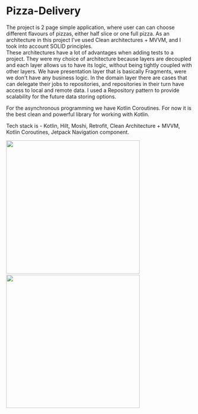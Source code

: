# Pizza-Delivery

The project is 2 page simple application, where user can can choose different flavours of pizzas, either half slice or one full pizza.
As an architecture in this project I've used Clean architectures + MVVM, and I took into account SOLID principles.  
These architectures have a lot of advantages when adding tests to a project. They were my choice of architecture because layers are decoupled and
each layer allows us to have its logic, without being tightly coupled with other layers. We have presentation layer that is basically Fragments, 
were we don't have any business logic. In the domain layer there are cases that can delegate their jobs to repositories, and repositories in their 
turn have access to local and remote data. I used a Repository pattern to provide scalability for the future data storing options.

For the asynchronous programming we have Kotlin Coroutines. For now it is the best clean and powerful library for working with Kotlin.

Tech stack is - Kotlin, Hilt, Moshi, Retrofit, Clean Architecture + MVVM, Kotlin Coroutines, Jetpack Navigation component. 

<p float="left">
  <img src="https://drive.google.com/uc?export=view&id=1B4PRrV46DDEYK4jikXn5LE_X10kfVjj0" style="width: auto; max-width: 100%; height: 360px"/>&nbsp;&nbsp;&nbsp;&nbsp;&nbsp;&nbsp;&nbsp;&nbsp;&nbsp;&nbsp;&nbsp;&nbsp;
    <img src="https://drive.google.com/uc?export=view&id=1xFXVcr7peJdDmixDtVUry-_7f5yffnzW" style="width: auto; max-width: 100%; height: 360px"/>
</p>
